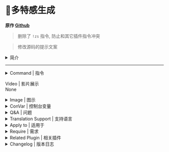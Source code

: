 # 📌多特感生成

**原作 [Github](https://github.com/fbef0102/L4D1_2-Plugins/tree/master/l4dinfectedbots)**

> 删除了 `!zs` 指令, 防止和其它插件指令冲突

> 修改源码的提示文案

<details><summary>简介</summary>

- 此插件控制游戏导演生成系统, 能够强制无视游戏特感数量限制, 生成多特感
- 当幸存者变多时, 僵尸数量变多、特感数量变多、Tank数量变多、Tank血量变多, 提升游戏难度
- 此插件可以让玩家在战役/写实/生存模式下加入特感阵营, 用来恶搞战役玩家XD
- 解锁特感队伍的人数上限, 可以加入第五位以上的特感真人玩家, 达成对抗 10 VS 10 玩法
- **支持所有模式包括突变模式**
</details>

---
<details><summary>Command | 指令</summary>

|指令|功能|权限|
|-|-|-|
|`!ji`|(仅限战役/写实/幸存者) 加入到感染者阵营|Admin & Console, 有cvar控制权限|
|`!js`|(仅限战役/写实/幸存者) 加入到幸存者阵营|Admin & Console, 有cvar控制权限|
|`!infhud`|开关感染者HUD, 只有开启转换阵容cvar才有实际效果<br>`l4d_infectedbots_coop_versus "1"`|Console|
|`!timer`|设置特感的生成时间 (权限: ADMFLAG_SLAY)|Admin|
|`!zlimit`|设置场上特感的数量上限 (权限: ADMFLAG_SLAY)|Admin|
|~~`!zs`~~|已删除指令, 防止和其它插件指令冲突<br>~~(仅限感染者玩家) 感染者玩家自杀 (让感染者卡住时可以死亡)~~||
</details>

Video | 影片展示
<br>None

<details><summary>Image | 图示</summary>

![l4dinfectedbots_1](image/l4dinfectedbots_1.jpg)<br>
![l4dinfectedbots_2](image/l4dinfectedbots_2.jpg)

- Join infected team and play in coop/survival/realism mode.<br>
- 在战役/写实/生存模式下加入特感阵营
![l4dinfectedbots_3](image/l4dinfectedbots_3.jpg)
</details>

<details><summary>ConVar | 控制台变量</summary>

<br>

此内容为自用 cvar, 仅当刷特插件, 并固定多少特多少秒刷特

关闭了: 转换阵容, 小僵尸数量\Tank数量和血量, witch数量

- <details><summary>部分Cvar参数解释</summary>

	<br>

	<details><summary>设置特感生成最大数量限制</summary>

	```sourcepawn
	l4d_infectedbots_charger_limit
	l4d_infectedbots_boomer_limit 
	l4d_infectedbots_hunter_limit
	l4d_infectedbots_jockey_limit
	l4d_infectedbots_smoker_limit
	l4d_infectedbots_spitter_limit
	```

	- 这6个cvar值加在一起必须等于或超过 `l4d_infectedbots_max_specials` <br>For example:

	```sourcepawn
	// 好的
	l4d_infectedbots_charger_limit 1
	l4d_infectedbots_boomer_limit 1
	l4d_infectedbots_hunter_limit 1
	l4d_infectedbots_jockey_limit 1
	l4d_infectedbots_smoker_limit 1
	l4d_infectedbots_spitter_limit 1
	l4d_infectedbots_max_specials 6 
	```

	```sourcepawn
	// 好的
	l4d_infectedbots_charger_limit 1
	l4d_infectedbots_boomer_limit 2
	l4d_infectedbots_hunter_limit 4
	l4d_infectedbots_jockey_limit 2
	l4d_infectedbots_smoker_limit 2
	l4d_infectedbots_spitter_limit 2
	l4d_infectedbots_max_specials 10 
	```

	```sourcepawn
	// 烂, 没设置好
	l4d_infectedbots_charger_limit 0
	l4d_infectedbots_boomer_limit 1
	l4d_infectedbots_hunter_limit 2
	l4d_infectedbots_jockey_limit 0
	l4d_infectedbots_smoker_limit 1
	l4d_infectedbots_spitter_limit 0
	l4d_infectedbots_max_specials 9 
	```

	> __Note__ 
	<br/>1. 请注意, 最大数量限制不包含witch的数量, 但会包含Tank的数量
	<br/>2. 在对抗／清道夫模式中, 特感最大生成数量 = 特感队伍的空位
	</details>

	<details><summary>5位以上存活的幸存者调整特感最大生成数量</summary>

	- 例如: 如果第5位以上存活的幸存者, 每3个玩家加入, 最大的特感数量加2<br>因此, 如果有10个存活的幸存者, 则特感最大生成数量为:4+2+2=8
		```php
		l4d_infectedbots_max_specials "4"
		l4d_infectedbots_add_specials "2"
		l4d_infectedbots_add_specials_scale "3"
		```

	- 如果不想改变特感生成数量, 可以设置
		```php
		l4d_infectedbots_add_specials "0"
		```

	> __Note__ 
	<br/>在对抗／清道夫模式中, 特感最大生成数量 = 特感队伍的空位
	</details>

	<details><summary>在战役/幸存者/写实模式下成为感染者</summary>

	- 例如:只有拥有 "z "权限的玩家才能加入感染者阵营, 且感染者只能有2个名额

	```sourcepawn
	l4d_infectedbots_coop_versus "1"
	l4d_infectedbots_coop_versus_join_access "z"
	l4d_infectedbots_coop_versus_human_limit "2"
	```

	- 如果想所有玩家可以加入感染者阵营, 请设置

	```sourcepawn
	l4d_infectedbots_coop_versus_join_access ""
	```

	- 在战役/幸存者/写实中, 感染者玩家将以灵魂状态下复活

	```sourcepawn
	l4d_infectedbots_coop_versus_human_ghost_enable "1" 
	```	

	- 感染者玩家可以接管在场上的Tank:

	```sourcepawn
	l4d_infectedbots_coop_versus_Tank_playable "1" 
	```
	</details>

	<details><summary>如何生成Tank</summary>

	- 每次生成特感都有5%的几率生成Tank<br>请注意, 如果达到了Tank数量上限或生成Tank的概率为0%, 仍然不会产生Tank (不影响游戏生成的Tank)

	```sourcepawn
	l4d_infectedbots_Tank_limit "2"
	l4d_infectedbots_Tank_spawn_probability "5"
	```

	- 如果想在最后救援时不生成Tank(不影响游戏生成的Tank), 请设置

	```sourcepawn
	l4d_infectedbots_Tank_spawn_final "0"
	```
	</details>

	<details><summary>5位以上存活的幸存者调整Tank生成限制</summary>

	- Tank上限 = 场上同时存在Tank的数量

	- 这意味着如果有第5位以上存活的幸存者, 每5个玩家加入, Tank可生成上限数量加1<br>因此, 如果有10个存活的幸存者, Tank可生成上限数量为: 2+1=3 (不影响游戏生成的Tank)

	```sourcepawn
	l4d_infectedbots_Tank_limit "2"
	l4d_infectedbots_add_Tanklimit "1"
	l4d_infectedbots_add_Tanklimit_scale "5"
	```

	- 如果想关闭这个功能, 请设置 

	```sourcepawn
	l4d_infectedbots_add_Tanklimit "0"
	```
	</details>

	<details><summary>5位以上存活的幸存者调整Tank血量</summary>

	- 例如: 有第5位以上存活的幸存者, 每3个玩家加入, Tank的血量就会增加1200<br/>因此, 如果有10个存活的幸存者, Tank血量为:4000+1200+1200=6400hp

	```sourcepawn
	l4d_infectedbots_adjust_Tankhealth_enable "1"
	l4d_infectedbots_default_Tankhealth "4000"
	l4d_infectedbots_add_Tankhealth "1200"
	l4d_infectedbots_add_Tankhealth_scale "3"
	```

	- 如果想关闭这个功能, 不想让这个插件改变Tank血量, 请设置

	```sourcepawn
	l4d_infectedbots_adjust_Tankhealth_enable "0"
	```
	>__Note__
	<br>Tank血量会依照游戏模式与难度自动做出最终调整, 譬如设置Tank血量为4000, 则
	<br>简单难度下Tank血量最终为 4000 - 0.75 = 3000
	<br>一般难度下Tank血量最终为 4000 - 1.0 = 4000
	<br>进阶/专家难度下Tank血量最终为 4000 - 2.0 = 8000
	<br>对抗/清道夫模式下Tank血量最终为 4000 - 1.5 = 6000
	</details>

	<details><summary>5位以上存活的幸存者调整普通僵尸最大数量</summary>

	- 例如:有第5位以上存活的幸存者, 每一个玩家加入, 普通僵尸最大数量将会增加2个<br>因此, 如果有10个存活的幸存者, 普通僵尸数量为: 30+2+2+2+2+2+2 = 42

	```sourcepawn
	l4d_infectedbots_adjust_commonlimit_enable "1"
	l4d_infectedbots_default_commonlimit "30"
	l4d_infectedbots_add_commonlimit_scale "1"
	l4d_infectedbots_add_commonlimit "2"
	```

	- 如果想关闭这个功能, 不想让这个插件改变僵尸最大数量, 请设置

	```sourcepawn
	l4d_infectedbots_adjust_commonlimit_enable "0"
	```
	</details>

	<details><summary>调整特感生成时间</summary>

	- 根据每个存活的幸存者, 减少一定数值的特感生成时间<br>如果有5个存活的幸存者, 则特感生成时间为:[最长时间: 60-(5x2) = 50, 最短时间: 30-(5x2) = 20]

	```sourcepawn
	l4d_infectedbots_spawn_time_max "60"
	l4d_infectedbots_spawn_time_min "30"
	l4d_infectedbots_adjust_spawn_times "1"
	l4d_infectedbots_adjust_reduced_spawn_times_on_player "2"
	```

	- 如果想关闭这个功能, 请设置 

	```sourcepawn
	l4d_infectedbots_adjust_spawn_times "0"
	```

	- (对抗/清道夫) 如何控制真人特感玩家的复活时间?
		- 真人玩家的复活时间是根据官方指令设定

		```sourcepawn
		sm_cvar z_ghost_delay_min "20"
		sm_cvar z_ghost_delay_max "30"
		```

		- 也依照"特感玩家数量"与"特感队伍空位"自动做出最终调整, 其公式为

		```sourcepawn
		// 如果"特感玩家数量" 大于等于4, 则以4代入计算
		// 如果"特感队伍空位" 大于等于4, 则以4代入计算
		最短时间: z_ghost_delay_min - (特感玩家数量 ÷ 特感队伍空位) 
		最长时间: z_ghost_delay_max - (特感玩家数量 ÷ 特感队伍空位)
		```

		- 以下举例

		```sourcepawn
		// 特感玩家:3人, 特感队伍空位:4人, z_ghost_delay_min: 30, z_ghost_delay_max: 40
		特感玩家复活时间最终为: [最短时间: 30 - (3÷4) = 22.5秒, 最长时间: 40 - (3÷4) = 30秒]

		// 特感玩家:1人, 特感队伍空位:1人, z_ghost_delay_min: 3, z_ghost_delay_max: 3
		特感玩家复活时间最终为: 3 - (1÷1) = 3秒

		// 特感玩家:2人, 特感队伍空位:4人, z_ghost_delay_min: 18, z_ghost_delay_max: 18
		特感玩家复活时间最终为: 18 - (2÷4) = 9秒

		// 特感玩家:3人, 特感队伍空位:8人, z_ghost_delay_min: 20, z_ghost_delay_max: 20
		特感玩家复活时间最终为: 20 - (3÷4) = 15秒

		// 特感玩家:4人, 特感队伍空位:8人, z_ghost_delay_min: 20, z_ghost_delay_max: 20
		特感玩家复活时间最终为: 20 - (4÷4) = 20秒

		// 特感玩家:7人, 特感队伍空位:8人, z_ghost_delay_min: 20, z_ghost_delay_max: 20
		特感玩家复活时间最终为: 20 - (4÷4) = 20秒
		```
	</details>

	<details><summary>特感生成距离 (仅限战役/写实)</summary>

	- 请注意!这个指令也会影响普通僵尸的生成范围

	```sourcepawn
	l4d_infectedbots_spawn_range_min "350"
	```

	- 让特感可以在非常接近幸存者的地方复活, 以获得更好的游戏体验

	```sourcepawn
	l4d_infectedbots_spawn_range_min "0" 
	```

	> __Warning__ 
	<br/>在对抗/清道夫模式中, 这个指令会影响灵魂状态下真人特感玩家的复活范围
	</details>

	<details><summary>刷特模式</summary>

	- 如果为1, 则感染者需要等待其他感染者准备好才能一起被插件生成攻击幸存者<br>如果为0, 相当于特感速递模式, 场上特感总数 为 `l4d_infectedbots_max_specials`

	```sourcepawn
	l4d_infectedbots_coordination "1" 
	```

	- 当场上有存活的Tank时停止生成AI特感

	```sourcepawn
	l4d_infectedbots_spawns_disabled_Tank "1" 
	```
	</details>

	<details><summary>设置刷特权重</summary>

	- 除了Tank与Witch以外可以增减特感的权重, 譬如

	```sourcepawn
	// 每一次特感生成, 有很大的机率生成Hunter与Charger
	// 如果Hunter与Charger达到最大数量限制, 则根据权重分配生成其他特感
	l4d_infectedbots_boomer_weight "5"
	l4d_infectedbots_charger_weight "90"
	l4d_infectedbots_hunter_weight "100"
	l4d_infectedbots_jockey_weight "10"
	l4d_infectedbots_smoker_weight "5"
	l4d_infectedbots_spitter_weight "8"
	```

	- 可根据"场上特感数量"与"生成最大数量"两种值调整每个特感的权重 (公式如何计算, 不要问)

	```sourcepawn
	// 如果为1, 可生成的最大数量越多, 该特感的权重值越高
	// 如果为1, 场上相同特感种类的数量越多, 该特感的权重值越低
	l4d_infectedbots_scale_weights "1"
	```
	</details>

	<details><summary>关闭插件提示</summary>

	![Message](https://user-images.githubusercontent.com/12229810/209463323-5c9336af-1883-4a20-a7f5-7d83d4357587.png)

	- 当存活的幸存者数量发生变化时宣布插件状态, 0=关 1=开

	```sourcepawn
	l4d_infectedbots_announcement_enable "0" 
	```
	</details>

	<details><summary>关闭感染者玩家发出红色的光</summary>

	![image](https://user-images.githubusercontent.com/12229810/209463883-ecf76a44-0da1-4044-81d4-68933d1c09d6.png)

	- 0=关 1=开

	```sourcepawn
	l4d_infectedbots_coop_versus_human_light "0" 
	```
	</details>

	<details><summary>停止特感Bots生成</summary>

	- 在对抗/清道夫模式中, 关闭特感bots生成, 只允许真人特感玩家生成特感 (此插件会继续生成Witch、不影响导演系统)

	```sourcepawn
	l4d_infectedbots_disable_infected_bots "1"
	```
	</details>

	<details><summary>计算第5位以上死亡的幸存者</summary>

	- 调整特感最大生成数量、Tank血量、普通僵尸最大数量、Tank生成限制时, 计算幸存者数量时也包含死亡的玩家

	```sourcepawn
	l4d_infectedbots_calculate_including_dead_player "1"
	```
	</details>

cfg/sourcemod/l4dinfectedbots.cfg
```sourcepawn
// This file was auto-generated by SourceMod (v1.11.0.6926)
// ConVars for plugin "l4dinfectedbots.smx"

// 在对抗/清道夫模式中, 关闭特感bots生成, 只允许真人特感玩家生成特感 (此插件会继续生成Witch, 不影响导演系统)
l4d_infectedbots_disable_infected_bots "0"

// --- 动态小僵尸参数 ---
// 如果为1, 则启用根据存活的幸存者数量调整僵尸数量
l4d_infectedbots_adjust_commonlimit_enable "0"

// 当幸存者数量不超过5人的僵尸数量
l4d_infectedbots_default_commonlimit "8"

// 存活的幸存者数量超过4个时, 最大普通僵尸数量上限 = default_commonlimit + [(存活的幸存者数量-4) ÷ 'add_commonlimit_scale'] × 'add_commonlimit'
l4d_infectedbots_add_commonlimit_scale "1"
 
// 存活的幸存者数量超过4个时, 每加入一个'l4d_infectedbots_default_commonlimit'的玩家, 就增加一定的值到'l4d_infectedbots_add_commonlimit_scale'
l4d_infectedbots_add_commonlimit "4"

// --- 动态特感参数 ---
// 幸存者少于4个及以下可生成的最大特感数量(必须让7个特感数量{不包括witch}上限的值加起来超过这个值
l4d_infectedbots_max_specials "18"

// 存活的幸存者数量超过4个时, 最大特感数量上限 = max_specials + [(存活的幸存者数量-4) ÷ 'add_specials_scale'] × 'add_specials'
// 每增加n位幸存者
l4d_infectedbots_add_specials_scale "0"

// 存活的幸存者数量超过4个时, 每加入一个'l4d_infectedbots_max_specials'的玩家, 就增加一定的值到'l4d_infectedbots_add_specials_scale'
// 每增加n位幸存者则+N特感数值,0=关闭
l4d_infectedbots_add_specials "2"

//--- 特感时间\生成参数 ---
// 在地图第一关离开安全区后多长时间开始刷特
l4d_infectedbots_initial_spawn_timer "40"

// 如果为1, 即使幸存者尚未离开安全区域, 游戏依然能生成特感
l4d_infectedbots_safe_spawn "0"
 
// 如果为1, 则根据幸存者数量与特感队伍的真人玩家数量调整特感复活时间
l4d_infectedbots_adjust_spawn_times "0"
 
// 每增加一位幸存者, 则减少(存活的幸存者数量-l4d_infectedbots_adjust_reduced_spawn_times_on_player)复活时间(初始4位幸存者也算在内)
l4d_infectedbots_adjust_reduced_spawn_times_on_player "1"
 
// 允许特感在同一个时间点复活没有误差 (小心启动, 会影响服务器卡顿)
l4d_infectedbots_spawn_on_same_frame 0// 从哪里寻找位置复活特感? (0=最前方幸存者附近, 1=随机的幸存者附近)
l4d_infectedbots_spawn_where_method "1"

// 特感生成的最小距离 (默认: 550, 仅战役/写实)
// 这个cvar也会影响普通僵尸的生成范围和灵魂状态下感染者玩家的复活距离
l4d_infectedbots_spawn_range_min "350"

// 设置插件生成的特感最大时间(秒)
l4d_infectedbots_spawn_time_max "20"

// 设置插件生成的特感最小时间(秒)
l4d_infectedbots_spawn_time_min "20"

// AI特感生成多少秒后踢出(AI防卡)
l4d_infectedbots_lifespan "25"

// 调整特感最大生成数量, Tank血量, 普通僵尸最大数量, tank生成限制时, 计算倖存者数量时也包含死亡的玩家
l4d_infectedbots_calculate_including_dead_player "0"

// 如果为1, 则当Tank存活时禁止特感复活
l4d_infectedbots_spawns_disabled_tank "1"

// --- 动态tank血量 ---
// 存活的幸存者数量超过4个时, 每加入一个'l4d_infectedbots_default_tankhealth'的玩家, 就增加一定的数值到'l4d_infectedbots_add_tankhealth_scale'
l4d_infectedbots_add_tankhealth "100"

// 存活的幸存者数量超过4个时, Tank血量上限 = max_specials + [(存活的幸存者数量-4) ÷ 'add_specials_scale'] × 'add_specials']
l4d_infectedbots_add_tankhealth_scale "1"

// 存活的幸存者数量超过4个时, 每加入一个'l4d_infectedbots_tank_limit'的玩家, 就增加一定的值给'l4d_infectedbots_add_tanklimit_scale'
l4d_infectedbots_add_tanklimit "1"

// 存活的幸存者数量超过4个时, Tank数量上限 = tank_limit + [(存活的幸存者数量-4) ÷ 'add_tanklimit_scale'] × 'add_tanklimit'
l4d_infectedbots_add_tanklimit_scale "3"

// 设置Tank默认血量上限, Tank血量上限受到游戏难度或模式影响 (若Tank血量上限设置为4000, 则简单难度3000血, 普通难度4000血, 对抗类型模式6000血, 高级/专家难度血量8000血)
l4d_infectedbots_default_tankhealth "4000"

// 如果为1, 则根据幸存者数量修改Tank血量上限
l4d_infectedbots_adjust_tankhealth_enable "0"

// 0=关闭插件, 1=开启插件
l4d_infectedbots_allow "1"

// 如果为1, 则当存活的幸存者数量发生变化时宣布插件状态
l4d_infectedbots_announcement_enable "0"

// 在战役/幸存者/清道夫中设置通过插件加入到感染者的玩家数量
l4d_infectedbots_coop_versus_human_limit "2"

// 有什么权限的玩家在战役/写实/生存模式中可以加入到感染者 (无内容 = 所有人, -1: 无法加入)
l4d_infectedbots_coop_versus_join_access "-1"

// 如果为1, 玩家可以在战役/写实/生存模式中接管Tank
l4d_infectedbots_coop_versus_tank_playable "1"

// 如果为1, 则玩家可以在战役/写实/生存模式中加入感染者(!ji加入感染者 !js加入幸存者)"
l4d_infectedbots_coop_versus "1"

// 如果为1, 则通知玩家如何加入到幸存者和感染者
l4d_infectedbots_coop_versus_announce "0"

// 如果为1, 则在战役/写实/生存模式中, 感染者玩家将以灵魂状态复活
l4d_infectedbots_coop_versus_human_ghost_enable "1"

// 如果为1, 则感染者玩家将发出红色的光
l4d_infectedbots_coop_versus_human_light "1"

// 是否提示感染者玩家如何开启HUD
l4d_infectedbots_infhud_announce "1"

// 感染者玩家是否开启HUD
l4d_infectedbots_infhud_enable "1"

// 如果为1, 则感染者需要等待其他感染者准备好才能一起被插件生成攻击幸存者
// 如果为0, 则感染者先场上复活5个 死了一个就会有灵魂状态的感染者顶替复活 轮流上场 保持在场能有3-5个特感, 变成特感速递
l4d_infectedbots_coordination "1"

// --- 单个特感生成数量 ---
// 插件可生成boomer的最大数量
l4d_infectedbots_boomer_limit "3"

// 插件生成boomer的权重值 [0~100]
l4d_infectedbots_boomer_weight "90"

// 插件可生成charger的最大数量
l4d_infectedbots_charger_limit "5"

// 插件生成charger的权重值 [0~100]
l4d_infectedbots_charger_weight "100"

// 插件可生成hunter的最大数量
l4d_infectedbots_hunter_limit "5"

// 插件生成hunter的权重值 [0~100]
l4d_infectedbots_hunter_weight "100"

// 插件可生成jockey的最大数量
l4d_infectedbots_jockey_limit "5"

// 插件生成jockey的权重值 [0~100]
l4d_infectedbots_jockey_weight "100"

// 插件可生成smoker的最大数量
l4d_infectedbots_smoker_limit "4"

// 插件生成smoker的权重值 [0~100]
l4d_infectedbots_smoker_weight "90"

// 插件可生成spitter的最大数量
l4d_infectedbots_spitter_limit "1"

// 插件生成spitter的权重值 [0~100]
l4d_infectedbots_spitter_weight "100"

// 在这些模式中启用插件, 逗号隔开不需要空格(全空=全模式启用插件)
l4d_infectedbots_modes ""

// 在这些模式中关闭插件, 逗号隔开不需要空格(全空=无)
l4d_infectedbots_modes_off ""

// 在这些模式中启用插件. 0=全模式, 1=战役/写实, 2=幸存者, 4=对抗, 8=清道夫 多个模式的数字加到一起
l4d_infectedbots_modes_tog "0"

// 如果为1, 可生成的最大数量越多, 该特感的权重值越高
// 如果为1, 场上相同特感种类的数量越多, 该特感的权重值越低
l4d_infectedbots_scale_weights "0"

// 在哪些游戏模式中禁止感染者玩家使用sm_zs (0: 无, 1: 战役/写实, 2: 对抗/清道夫, 4: 幸存者, 多个模式添加数字输出)
l4d_infectedbots_sm_zs_disable_gamemode "1"

// 插件可生成tank的最大数量 (不影响剧情tank)
l4d_infectedbots_tank_limit "0"

// 如果为1, 则最后一关救援中插件不会生成Tank(不影响剧情生成的Tank)
l4d_infectedbots_tank_spawn_final "1"

// 每次生成一个特感的时候多少概率会变成tank
l4d_infectedbots_tank_spawn_probability "0"

// 如果为1, 则在对抗/清道夫模式中, 强迫所有玩家加入到感染者
l4d_infectedbots_versus_coop "0"

// witch生成多少秒才会踢出(不影响剧情生成的witch)
l4d_infectedbots_witch_lifespan "200"

// 插件可生成witch的最大数量 (不影响剧情生成的witch)
l4d_infectedbots_witch_max_limit "0"

// 如果为1, 则救援开始时会生成witch
l4d_infectedbots_witch_spawn_final "0"

// 插件生成witch的最大时间(秒)
l4d_infectedbots_witch_spawn_time_max "120.0"

// 插件生成witch的最小时间(秒)
l4d_infectedbots_witch_spawn_time_min "90.0"
```
</details>

<details><summary>Q&A | 问题</summary>

<br>

1. <details><summary>特感无法生成, 然后服务器后台经常冒出 `Couldn't find xxxxx Spawn position in X tries`</summary>

	<br>

	<img width="406" alt="image" src="https://user-images.githubusercontent.com/12229810/209465301-a816bd24-44d7-4e48-93ac-872857115631.png">

	分析:AI特感与普通感染者生成的范围是受到限制的, 在官方的预设当中, 是距离人类550~1500公尺范围之间找位置复活, 如果在这范围内找不到, 那就不会有特感与普通感染者

	原因如下:

	1. 地图故意作者为之, 为了怕人类灭团所以停止特感生成一段时间, 常发生在三方图开启地图机关的时候或者开启最终章救援无线电之前
	- 解决方式法一:去跟地图作者抱怨
	- 解决方式法二:自己修改地图vscript
	- 解决方式法三:推荐安装[Zombie Spawn Fix](https://forums.alliedmods.net/showthread.sourcepawn?t=333351), 修正某些时候游戏导演刻意停止特感生成的问题 (非100%完整解决特感不生成的问题)

	<br>

	2. 地图问题, 找不到附近的地形特感, 常发生在NAV没有做好的烂图或是人类已经抵达地图终点, 譬如死亡都心第一关人类抵达终点安全室的附近
	- 解决方式法一:去跟地图作者抱怨
	- 解决方式法二:自己修改地图的NAV

	<br>

	3. 所有能生成特感的地方都被幸存者看见, 导致特感找不到位置无法复活, 常发生在地图太宽阔的地形, 没有任何障碍物掩护
	- 解决方式法一:去跟地图作者抱怨
	- 解决方式法二:自己修改地图的NAV
	- 解决方式法三:把特感生成范围弄大点, 修改官方指令
		- 有副作用, 会导致特感生成得太远攻击不到幸存者, 不建议此方法
		```sourcepawn
		// 预设是1500
		sm_cvar z_spawn_range 2500
		```
	- 解决方式法四:请幸存者队伍移动位置, 让特感可以生成

	<br>

	4. 有设置指令值`director_no_specials 1`, 这会关闭游戏导演系统
	- 解决方式:`sm_cvar director_no_specials 0`
	</details>

2. <details><summary>转换阵营特感玩家的视角画面会卡住</summary>

	常发生在幸存者灭团重新回合的时候

	如果要修正请安装[l4d_fix_deathfall_cam](https://github.com/Target5150/MoYu_Server_Stupid_Plugins/tree/master/The%20Last%20Stand/l4d_fix_deathfall_cam)
	</details>

3. <details><summary>在战役/写实下, 特感玩家扮演第二只救援Tank时, 救援载具会直接来临</summary>

	如果要修正请安装[l4d2_scripted_tank_stage_fix to fix](https://github.com/Target5150/MoYu_Server_Stupid_Plugins/tree/master/The%20Last%20Stand/l4d2_scripted_tank_stage_fix)
	</details>
</details>

<details><summary>Translation Support | 支持语言</summary>

```
English
繁體中文
简体中文
Russian
```
</details>

<details><summary>Apply to | 适用于</summary>

```php
L4D1 coop/versus/realism/survival/scavenge + all mutation modes
L4D2 all modes
```
</details>

<details><summary>Require | 需求</summary>

1. [[L4D & L4D2] Left 4 DHooks Direct](https://forums.alliedmods.net/showthread.php?t=321696)
2. [[INC] Multi Colors](https://github.com/fbef0102/L4D1_2-Plugins/releases/tag/Multi-Colors)
</details>

<details><summary>Related Plugin | 相关插件</summary>

1. [MultiSlots](https://github.com/fbef0102/L4D1_2-Plugins/tree/master/l4dmultislots): Allows additional survivor players in server when 5+ player joins the server
	> 创造5位以上幸存者游玩服务器
2. [AI_HardSI](https://github.com/GJKen/L4d2_plugins/tree/main/%E5%8F%AF%E9%80%89-%E7%89%B9%E6%84%9FAI%E5%A2%9E%E5%BC%BA%20AI_HardSI(v1.6-2023.6.4)(fbef0102)): Improves the AI behaviour of special infected
	> 强化每个AI 特感的行为与提高智商, 积极攻击幸存者
3. [Zombie Spawn Fix](https://forums.alliedmods.net/showthread.sourcepawn?t=333351): To Fixed Special Inected and Player Zombie spawning failures in some cases
	> 修正某些时候游戏导演刻意停止特感生成的问题 (非100%完整解决特感不生成的问题)
4. [l4d_ssi_teleport_fix](https://github.com/fbef0102/Game-Private_Plugin/tree/main/Plugin_%E6%8F%92%E4%BB%B6/Special_Infected_%E7%89%B9%E6%84%9F/l4d_ssi_teleport_fix): Teleport AI Infected player (Not Tank) to the teammate who is much nearer to survivors.
	> 传送比较远的AI特感到靠近幸存者的特感队友附近
5. [gamemode-based_configs](https://github.com/fbef0102/L4D1_2-Plugins/tree/master/gamemode-based_configs): Allows for custom settings for each gamemode and mutatuion.
	> 根据游戏模式或突变模式执行不同的cfg文件
</details>

<details><summary>Changelog | 版本日志</summary>

```sourcepawn
//mi123645 @ 2009-2011
//HarryPotter @ 2019-2023
```
- v2.8.6 (2023-9-22)
	- Fixed "l4d_infectedbots_coordination" not working
	- Fixed Bot Spawn timer
	
- v2.8.5 (2023-9-17)
	- Adjust human spawn timer when 5+ infected slots in versus/scavenge
	- In Versus/Scavenge, human infected spawn timer controlled by the official cvars "z_ghost_delay_min" and "z_ghost_delay_max" 

- v2.8.4 (2023-8-26)
	- Improve Code.

- v2.8.3 (2023-7-5)
	- Override L4D2 Vscripts to control infected limit.

- v2.8.2 (2023-5-27)
	- Add a cvar, including dead survivors or not
	- Add a cvar, disable infected bots spawning or not in versus/scavenge mode

- v2.8.1 (2023-5-22)
	- Support l4d2 all mutation mode.

- v2.8.0 (2023-5-5)
	- Add Special Infected Weight
	- Add and modify cvars about Special Infected Weight

- v2.7.9 (2023-4-13)
	- Fixed Not Working in Survival Mode
	- Fixed cvar "l4d_infectedbots_adjust_spawn_times" calculation mistake

- v2.7.8 (2023-2-20)
	- [AlliedModder Post](https://forums.alliedmods.net/showpost.sourcepawn?p=2699220&postcount=1369)
	- ProdigySim's method for indirectly getting signatures added, created the whole code for indirectly getting signatures so the plugin can now withstand most updates to L4D2! (Thanks to [Shadowysn](https://forums.alliedmods.net/showthread.sourcepawn?t=320849) and [ProdigySim](https://github.com/ProdigySim/DirectInfectedSpawn)
	- L4D1 Signature update. Credit to [Psykotikism](https://github.com/Psykotikism/L4D1-2_Signatures).
	- Remake Code
	- Add translation support.
	- Update L4D2 "The Last Stand" gamedata, credit to [Lux](https://forums.alliedmods.net/showthread.sourcepawn?p=2714236), [Shadowysn](https://forums.alliedmods.net/showthread.sourcepawn?t=320849) and [Machine](https://forums.alliedmods.net/member.sourcepawn?u=74752)
	- Spawn infected without being limited by the director.
	- Join infected team in coop/survival/realism mode.
	- Light up SI ladders in coop/realism/survival. mode for human infected players. (l4d2 only, didn't work if you host a listen server)
	- Add cvars to turn off this plugin.
	- Fixed Hunter Tank Bug in l4d1 coop mode when Tank is playable.
	- If you want to fix Camera stuck in coop/versus/realism, install [this plugin by Forgetest](https://github.com/Target5150/MoYu_Server_Stupid_Plugins/tree/master/The%20Last%20Stand/l4d_fix_deathfall_cam)
	- Fixed Music Bugs when switching to infected team in coop/realism/survival.

- v1.0.0
	- [Original Plugin By mi123645](https://forums.alliedmods.net/showthread.sourcepawn?t=99746)
</details>